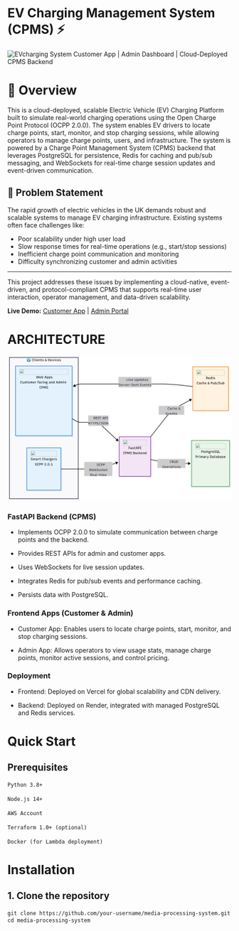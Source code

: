 # EV Charging Management System (CPMS) ⚡


![EVcharging System](bp-pulse-car.avif)
Customer App | Admin Dashboard | Cloud-Deployed CPMS Backend

# 🧩 Overview

This is a cloud-deployed, scalable Electric Vehicle (EV) Charging Platform built to simulate real-world charging operations using the Open Charge Point Protocol (OCPP 2.0.0).
The system enables EV drivers to locate charge points, start, monitor, and stop charging sessions, while allowing operators to manage charge points, users, and infrastructure. The system is powered by a Charge Point Management System (CPMS) backend that leverages PostgreSQL for persistence, Redis for caching and pub/sub messaging, and WebSockets for real-time charge session updates and event-driven communication.

## 🚗 Problem Statement

The rapid growth of electric vehicles in the UK demands robust and scalable systems to manage EV charging infrastructure.
Existing systems often face challenges like:

- Poor scalability under high user load
- Slow response times for real-time operations (e.g., start/stop sessions)
- Inefficient charge point communication and monitoring
- Difficulty synchronizing customer and admin activities

---
This project addresses these issues by implementing a cloud-native, event-driven, and protocol-compliant CPMS that supports real-time user interaction, operator management, and data-driven scalability.



**Live Demo:** [Customer App](https://ev-charging-frontend-seven.vercel.app) | [Admin Portal](https://ev-charging-frontend-ss5m.vercel.app/)  


# ARCHITECTURE
![architecture Demo](systemDesign.png)

### FastAPI Backend (CPMS)

- Implements OCPP 2.0.0 to simulate communication between charge points and the backend.

- Provides REST APIs for admin and customer apps.

- Uses WebSockets for live session updates.

- Integrates Redis for pub/sub events and performance caching.

- Persists data with PostgreSQL.

### Frontend Apps (Customer & Admin)

- Customer App: Enables users to locate charge points, start, monitor, and stop charging sessions.

- Admin App: Allows operators to view usage stats, manage charge points, monitor active sessions, and control pricing.

### Deployment

- Frontend: Deployed on Vercel for global scalability and CDN delivery.

- Backend: Deployed on Render, integrated with managed PostgreSQL and Redis services.



# Quick Start
## Prerequisites

    Python 3.8+

    Node.js 14+

    AWS Account

    Terraform 1.0+ (optional)

    Docker (for Lambda deployment)

# Installation
## 1. Clone the repository
    git clone https://github.com/your-username/media-processing-system.git
    cd media-processing-system

